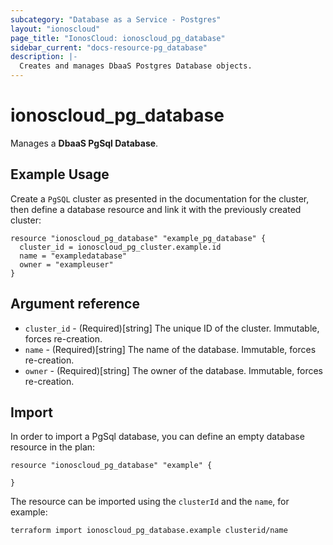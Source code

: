 ```yaml
---
subcategory: "Database as a Service - Postgres"
layout: "ionoscloud"
page_title: "IonosCloud: ionoscloud_pg_database"
sidebar_current: "docs-resource-pg_database"
description: |-
  Creates and manages DbaaS Postgres Database objects.
---
```


# ionoscloud_pg_database

Manages a **DbaaS PgSql Database**.

## Example Usage

Create a `PgSQL` cluster as presented in the documentation for the cluster, then define a database resource
and link it with the previously created cluster:

```hcl
resource "ionoscloud_pg_database" "example_pg_database" {
  cluster_id = ionoscloud_pg_cluster.example.id
  name = "exampledatabase"
  owner = "exampleuser"
}
```

## Argument reference

* `cluster_id` - (Required)[string] The unique ID of the cluster. Immutable, forces re-creation.
* `name` - (Required)[string] The name of the database. Immutable, forces re-creation.
* `owner` - (Required)[string] The owner of the database. Immutable, forces re-creation.

## Import

In order to import a PgSql database, you can define an empty database resource in the plan:

```hcl
resource "ionoscloud_pg_database" "example" {
  
}
```

The resource can be imported using the `clusterId` and the `name`, for example:

```shell
terraform import ionoscloud_pg_database.example clusterid/name
```
